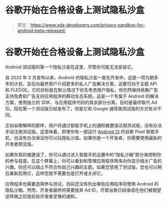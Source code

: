 # 谷歌开始在合格设备上测试隐私沙盒

> 原文：<https://www.xda-developers.com/privacy-sandbox-for-android-beta-released/>

# 谷歌开始在合格设备上测试隐私沙盒

Android 测试版的第一个隐私沙盒在这里，尽管你可能无法安装它。

自 2022 年 2 月宣布以来，Android 的隐私沙盒一直在开发中。这是一项为期多年的计划，旨在向最终用户介绍更多的私人广告解决方案，这要归功于主题 API 和 FLEDGE。它的目标是在默认情况下优先考虑用户隐私，但仍然保持依赖广告支持免费和广告支持应用程序的移动生态系统。这是一个专属于 Android 的解决方案，使用独立的 SDK，与应用程序代码的其余部分分离，目的是最终取代 Ad ID。现在第一个测试版已经发布了，但是它和 Google 通常做测试版的方式有点不同。

正如谷歌解释的那样，用户将通过智能手机上的通知被邀请试用测试版，没有办法手动注册测试版。这意味着，即使你有一部运行 [Android 13](https://xda-developers.com/android-13) 的谷歌 Pixel 智能手机，也没有办法保证你可以玩隐私沙盒。如果你是一个开发者，你需要使用最新的开发者预览版。

如果你真的被邀请了，你可以通过进入智能手机设置中的“隐私沙箱”部分来控制你的参与程度。在这个屏幕上，你可以看到和管理应用程序用来向你显示相关广告的兴趣，你还可以阻止不符合你自己兴趣的主题。如果您禁用了测试版，您也可以稍后重新启用它，这样您就不需要总是打开或关闭它。

应用程序也需要选择参与测试，目前还没有列出哪些应用程序将使用 Android 的隐私沙箱。然而，开发者最终将需要放弃 Ad ID，尽管谷歌已经承诺在他们被期望这样做之前提前给开发者足够的通知。